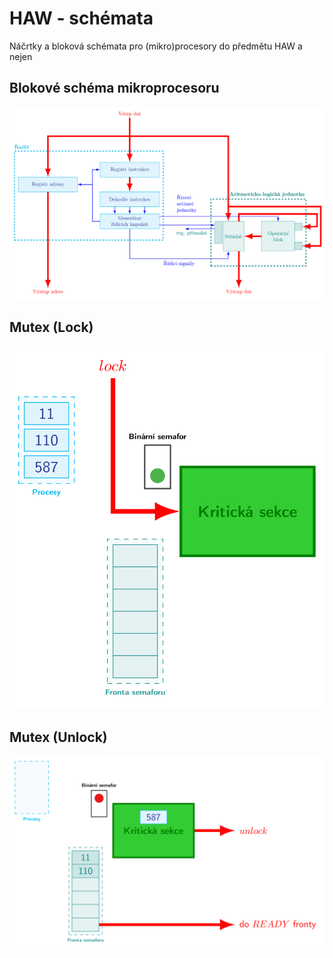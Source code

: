 # HAW - schémata
Náčrtky a bloková schémata pro (mikro)procesory do předmětu HAW a nejen

## Blokové schéma mikroprocesoru
<picture>
  <source media="(prefers-color-scheme: dark)" srcset="block-diagram/mcpu_schema_flat.png">
  <source media="(prefers-color-scheme: light)" srcset="block-diagram/mcpu_schema.png">
  <img alt="Blokové schéma mikroprocesoru" src="block-diagram/mcpu_schema.png">
</picture>

## Mutex (Lock)
<picture>
  <source media="(prefers-color-scheme: dark)" srcset="mutex/mutex_lock_flatten.png">
  <source media="(prefers-color-scheme: light)" srcset="mutex/mutex_lock.png">
  <img alt="Binární semafor (zámknutí)" src="mutex/mutex_lock.png">
</picture>

## Mutex (Unlock)
<picture>
  <source media="(prefers-color-scheme: dark)" srcset="mutex/mutex_unlock_flatten.png">
  <source media="(prefers-color-scheme: light)" srcset="mutex/mutex_unlock.png">
  <img alt="Binární semafor (odemknutí)" src="mutex/mutex_unlock.png">
</picture>
